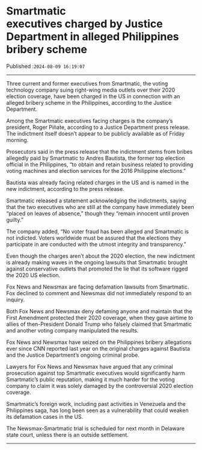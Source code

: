 # Smartmatic executives charged by Justice Department in alleged Philippines bribery scheme

Published :`2024-08-09 16:19:07`

---

Three current and former executives from Smartmatic, the voting technology company suing right-wing media outlets over their 2020 election coverage, have been charged in the US in connection with an alleged bribery scheme in the Philippines, according to the Justice Department.

Among the Smartmatic executives facing charges is the company’s president, Roger Piñate, according to a Justice Department press release. The indictment itself doesn’t appear to be publicly available as of Friday morning.

Prosecutors said in the press release that the indictment stems from bribes allegedly paid by Smartmatic to Andres Bautista, the former top election official in the Philippines, “to obtain and retain business related to providing voting machines and election services for the 2016 Philippine elections.”

Bautista was already facing related charges in the US and is named in the new indictment, according to the press release.

Smartmatic released a statement acknowledging the indictments, saying that the two executives who are still at the company have immediately been “placed on leaves of absence,” though they “remain innocent until proven guilty.”

The company added, “No voter fraud has been alleged and Smartmatic is not indicted. Voters worldwide must be assured that the elections they participate in are conducted with the utmost integrity and transparency.”

Even though the charges aren’t about the 2020 election, the new indictment is already making waves in the ongoing lawsuits that Smartmatic brought against conservative outlets that promoted the lie that its software rigged the 2020 US election.

Fox News and Newsmax are facing defamation lawsuits from Smartmatic. Fox declined to comment and Newsmax did not immediately respond to an inquiry.

Both Fox News and Newsmax deny defaming anyone and maintain that the First Amendment protected their 2020 coverage, when they gave airtime to allies of then-President Donald Trump who falsely claimed that Smartmatic and another voting company manipulated the results.

Fox News and Newsmax have seized on the Philippines bribery allegations ever since CNN reported last year on the original charges against Bautista and the Justice Department’s ongoing criminal probe.

Lawyers for Fox News and Newsmax have argued that any criminal prosecution against top Smartmatic executives would significantly harm Smartmatic’s public reputation, making it much harder for the voting company to claim it was solely damaged by the controversial 2020 election coverage.

Smartmatic’s foreign work, including past activities in Venezuela and the Philippines saga, has long been seen as a vulnerability that could weaken its defamation cases in the US.

The Newsmax-Smartmatic trial is scheduled for next month in Delaware state court, unless there is an outside settlement.

---

